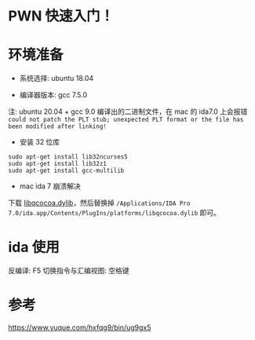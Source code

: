# PWN 快速入门！

# 环境准备

- 系统选择: ubuntu 18.04

- 编译器版本: gcc 7.5.0

注: ubuntu 20.04 + gcc 9.0 编译出的二进制文件，在 mac 的 ida7.0 上会报错 `could not patch the PLT stub; unexpected PLT format or the file has been modified after linking!`

- 安装 32 位库

```
sudo apt-get install lib32ncurses5
sudo apt-get install lib32z1
sudo apt-get install gcc-multilib
```

- mac ida 7 崩溃解决

下载 [libqcocoa.dylib](https://github.com/fjh658/IDA7.0_SP)，然后替换掉
`/Applications/IDA Pro 7.0/ida.app/Contents/PlugIns/platforms/libqcocoa.dylib` 即可。

# ida 使用

反编译: F5
切换指令与汇编视图: 空格键

# 参考

https://www.yuque.com/hxfqg9/bin/ug9gx5